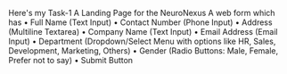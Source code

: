 Here's my Task-1 A Landing Page for the NeuroNexus
A web form which has 
• Full Name (Text Input)
• Contact Number (Phone Input)
• Address (Multiline Textarea)
• Company Name (Text Input)
• Email Address (Email Input)
• Department (Dropdown/Select Menu with options like HR, Sales, Development, Marketing, Others)
• Gender (Radio Buttons: Male, Female, Prefer not to say)
• Submit Button 
